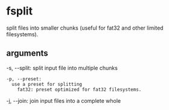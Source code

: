 # fsplit
split files into smaller chunks (useful for fat32 and other limited filesystems).

## arguments
  -s, --split:
    split input file into multiple chunks
    
    -p, --preset:
      use a preset for splitting
        fat32: preset optimized for fat32 filesystems.

  -j, --join:
    join input files into a complete whole
